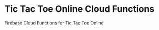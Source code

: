 # Tic Tac Toe Online Cloud Functions
Firebase Cloud Functions for [Tic Tac Toe Online](https://github.com/davekim0203/TicTacToeOnline_CloudFunctions)
